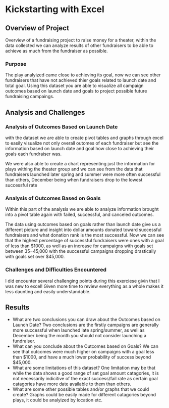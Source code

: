 # Kickstarting with Excel

## Overview of Project
Overview of a fundraising project to raise money for a theater, within the data collected we can analyze results of other fundraisers to be able to achieve as much from the fundraiser as possible.
### Purpose
The play analyized came close to achieving its goal,  now we can see other fundraisers that have not achieved thier goals related to launch date and total goal.  Using this dataset you are able to visualize all campaign outcomes based on launch date and goals to project possible future fundraising campaings.
## Analysis and Challenges

### Analysis of Outcomes Based on Launch Date
with the dataset we are able to create pivot tables and graphs through excel to easily visualize not only overall outomes of each fundraiser but see the information based on launch date and goal how close to achieving their goals each fundraiser was.  

We were also able to create a chart representing just the information for plays withing the theater group and we can see from the data that fundraisers launched later spring and summer were more often successful than others,  December being when fundraisers drop to the lowest successful rate

### Analysis of Outcomes Based on Goals
Within this part of the analysis we are able to analyze information brought into a pivot table again with failed,  successful,  and canceled outcomes.

The data using outcomes based on goals rather than launch date give us a different picture and insight into dollar amounts donated toward successful fundraisers and what donation rank is the most successful.  Now we can see that the highest percentage of successful fundraisers were ones with a goal of less than $1000,  as well as an increase for campaigns with goals set between $35-$45,000 with the successful campaigns dropping drastically with goals set over $45,000.
### Challenges and Difficulties Encountered
I did encounter several challenging points during this exerciese givin that I was new to excel!  Given more time to review everything as a whole makes it less daunting and easily understandable.  
## Results

- What are two conclusions you can draw about the Outcomes based on Launch Date?
Two conclusions are the firstly campaigns are generally more successful when launched late spring/summer,  as well as December being the month you should not consider launching a fundraiser.
- What can you conclude about the Outcomes based on Goals?
We can see that outcomes were much higher on campaigns with a goal less than $1000,  and have a much lower probability of success beyond $45,000.
- What are some limitations of this dataset?
One limitation may be that while the data shows a good range of set goal amount catagories,  it is not necessarily indicitive of the exact success/fail rate as certain goal catagories have more date available to them than others.
- What are some other possible tables and/or graphs that we could create?
Graphs could be easily made for different catagories beyond plays,  it could be analyized by location etc.